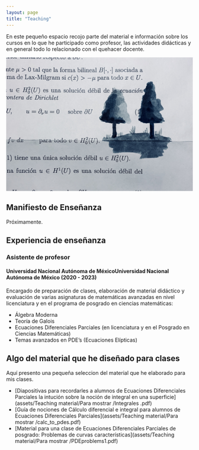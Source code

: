 ```yaml
---
layout: page
title: "Teaching"
---
```


En este pequeño espacio recojo parte del material e información sobre los cursos en lo que he participado como profesor, las actividades didácticas y en general todo lo relacionado con el quehacer docente. 

<div style="text-align:center;">
  <img src="/assets/pictures/math1.jpeg" alt="math1">
</div>

## Manifiesto de Enseñanza 

Próximamente.

## Experiencia de enseñanza 

### Asistente de profesor 
#### Universidad Nacional Autónoma de MéxicoUniversidad Nacional Autónoma de México (2020 - 2023)
Encargado de preparación de clases, elaboración de material didáctico y evaluación 
de varias asignaturas de matemáticas avanzadas en nivel licenciatura y en el programa de posgrado en ciencias matemáticas:
- Álgebra Moderna
- Teoría de Galois
- Ecuaciones Diferenciales Parciales (en licenciatura y en el Posgrado en Ciencias Matemáticas)
- Temas avanzados en PDE’s (Ecuaciones Elípticas)


## Algo del material que he diseñado para clases 
Aquí presento una pequeña seleccion del material que he elaborado para mis clases.
- [Diapositivas para recordarles a alumnos de Ecuaciones Diferenciales Parciales la intución sobre la noción de integral en una superficie](assets/Teaching material/Para mostrar /Integrales .pdf)
- [Guía de nociones de Cálculo diferencial e integral para alumnos de Ecuaciones Diferenciales Parciales](assets/Teaching material/Para mostrar /calc_to_pdes.pdf)
- [Material para una clase de Ecuaciones Diferenciales Parciales de posgrado: Problemas de curvas características](assets/Teaching material/Para mostrar /PDEproblems1.pdf)













